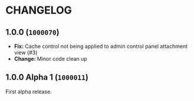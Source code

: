 CHANGELOG
==========================

## 1.0.0 (`1000070`)

- **Fix:** Cache control not being applied to admin control panel attachment view (#3)
- **Change:** Minor code clean up

## 1.0.0 Alpha 1 (`1000011`)

First alpha release.